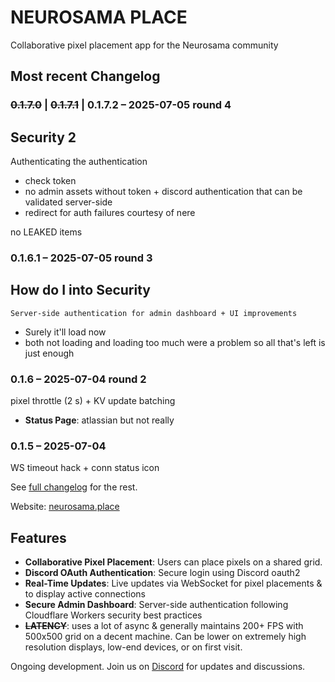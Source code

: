 # NEUROSAMA PLACE

Collaborative pixel placement app for the Neurosama community

## Most recent Changelog

### ~~0.1.7.0~~ | ~~0.1.7.1~~ | 0.1.7.2 – 2025-07-05 round 4

## Security 2

Authenticating the authentication

- check token
- no admin assets without token + discord authentication that can be validated server-side
- redirect for auth failures courtesy of nere

no LEAKED items

### 0.1.6.1 – 2025-07-05 round 3

## How do I into Security

    Server-side authentication for admin dashboard + UI improvements

- Surely it'll load now
- both not loading and loading too much were a problem so all that's left is just enough

### 0.1.6 – 2025-07-04 round 2

pixel throttle (2 s) + KV update batching

- **Status Page**: atlassian but not really

### 0.1.5 – 2025-07-04

WS timeout hack + conn status icon

See [full changelog](./changelog.md) for the rest.

Website: [neurosama.place](https://neurosama.place)

## Features

- **Collaborative Pixel Placement**: Users can place pixels on a shared grid.
- **Discord OAuth Authentication**: Secure login using Discord oauth2
- **Real-Time Updates**: Live updates via WebSocket for pixel placements & to display active connections
- **Secure Admin Dashboard**: Server-side authentication following Cloudflare Workers security best practices
- ~~**LATENCY**~~: uses a lot of async & generally maintains 200+ FPS with 500x500 grid on a decent machine. Can be lower on extremely high resolution displays, low-end devices, or on first visit.

Ongoing development. Join us on [Discord](https://discord.gg/Ba3H5Tjn) for updates and discussions.
